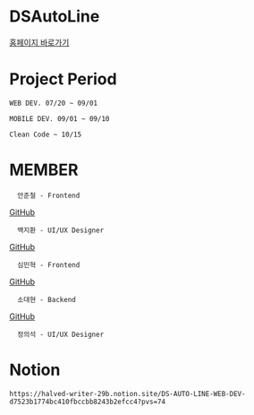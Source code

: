 # DSAutoLine

[홈페이지 바로가기](https://dsautoline.com)

# Project Period

    WEB DEV. 07/20 ~ 09/01
    
    MOBILE DEV. 09/01 ~ 09/10

    Clean Code ~ 10/15

# MEMBER
      안준철 - Frontend
[GitHub](https://github.com/CookiePawn)
      
      백지환 - UI/UX Designer
[GitHub](https://github.com/baekJiHwan)
      
      심민혁 - Frontend
[GitHub](https://github.com/minhyuksim)
      
      소대현 - Backend
[GitHub](https://github.com/meohyeon)
      
      정의석 - UI/UX Designer
  
# Notion
    https://halved-writer-29b.notion.site/DS-AUTO-LINE-WEB-DEV-d7523b1774bc410fbccbb8243b2efcc4?pvs=74
